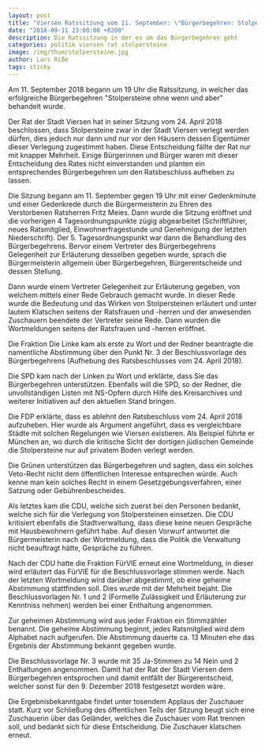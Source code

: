 ```yaml
---
layout: post
title: "Viersen Ratssitzung vom 11. September: \"Bürgerbegehren: Stolpersteine ohne wenn und aber\""
date: "2018-09-11 23:00:00 +0200"
description: Die Ratssitzung in der es um das Bürgerbegehren geht
categories: politik viersen rat stolpersteine
image: /img/thum/stolpersteine.jpg
author: Lars Riße
tags: sticky
---
```


Am 11. September 2018 begann um 19 Uhr die Ratssitzung, in welcher das erfolgreiche Bürgerbegehren "Stolpersteine ohne wenn und aber" behandelt wurde.

Der Rat der Stadt Viersen hat in seiner Sitzung vom 24. April 2018 beschlossen, dass Stolpersteine zwar in der Stadt Viersen verlegt werden dürfen, dies jedoch nur dann und nur vor den Häusern dessen Eigentümer dieser Verlegung zugestimmt haben. Diese Entscheidung fällte der Rat nur mit knapper Mehrheit. Einige Bürgerinnen und Bürger waren mit dieser Entscheidung des Rates nicht einverstanden und planten ein entsprechendes Bürgerbegehren um den Ratsbeschluss aufheben zu lassen.

Die Sitzung begann am 11. September gegen 19 Uhr mit einer Gedenkminute und einer Gedenkrede durch die Bürgermeisterin zu Ehren des Verstorbenen Ratsherren Fritz Meies. 
Dann wurde die Sitzung eröffnet und die vorherigen 4 Tagesordnungspunkte zügig abgearbeitet (Schriftführer, neues Ratsmitglied, Einwohnerfragestunde und Genehmigung der letzten Niederschrift). Der 5. Tagesordnungspunkt war dann die Behandlung des Bürgerbegehrens. Bervor einem Vertreter des Bürgerbegehrens Gelegenheit zur Erläuterung desselben gegeben wurde, sprach die Bürgermeisterin allgemein über Bürgerbegehren, Bürgerentscheide und dessen Stellung.

Dann wurde einem Vertreter Gelegenheit zur Erläuterung gegeben, von welchem mittels einer Rede Gebrauch gemacht wurde. In dieser Rede wurde die Bedeutung und das Wirken von Stolpersteinen erläutert und unter lautem Klatschen seitens der Ratsfrauen und -herren und der anwesenden Zuschauern beendete der Vertreter seine Rede. Dann wurden die Wortmeldungen seitens der Ratsfrauen und -herren eröffnet.

Die Fraktion Die Linke kam als erste zu Wort und der Redner beantragte die namentliche Abstimmung über den Punkt Nr. 3 der Beschlussvorlage des Bürgerbegehrens (Aufhebung des Ratsbeschlusses vom 24. April 2018).

Die SPD kam nach der Linken zu Wort und erklärte, dass Sie das Bürgerbegehren unterstützen. Ebenfalls will die SPD, so der Redner, die unvollständigen Listen mit NS-Opfern durch Hilfe des Kreisarchives und weiterer Initiativen auf den aktuellen Stand bringen.

Die FDP erklärte, dass es ablehnt den Ratsbeschluss vom 24. April 2018 aufzuheben. Hier wurde als Argument angeführt, dass es vergleichbare Städte mit solchen Regelungen wie Viersen existieren. Als Beispiel führte er München an, wo durch die kritische Sicht der dortigen jüdischen Gemeinde die Stolpersteine nur auf privatem Boden verlegt werden.

Die Grünen unterstützen das Bürgerbegehren und sagten, dass ein solches Veto-Recht nicht dem öffentlichen Interesse entsprechen würde. Auch kenne man kein solches Recht in einem Gesetzgebungsverfahren, einer Satzung oder Gebührenbescheides.

Als letztes kam die CDU, welche sich zuerst bei den Personen bedankt, welche sich für die Verlegung von Stolpersteinen einsetzen. Die CDU kritisiert ebenfalls die Stadtverwaltung, dass diese keine neuen Gespräche mit Hausbewohnern geführt habe. Auf diesen Vorwurf antwortet die Bürgermeisterin nach der Wortmeldung, dass die Politik die Verwaltung nicht beauftragt hätte, Gespräche zu führen.

Nach der CDU hatte die Fraktion FürVIE erneut eine Wortmeldung, in dieser wird erläutert das FürVIE für die Beschlussvorlage stimmen werde. Nach der letzten Wortmeldung wird darüber abgestimmt, ob eine geheime Abstimmung stattfinden soll. Dies wurde mit der Mehrheit bejaht. Die Beschlussvorlagen Nr. 1 und 2 (Formelle Zulässigkeit und Erläuterung zur Kenntniss nehmen) werden bei einer Enthaltung angenommen.

Zur geheimen Abstimmung wird aus jeder Fraktion ein Stimmzähler benannt. Die geheime Abstimmung beginnt, jedes Ratsmitglied wird dem Alphabet nach aufgerufen. Die Abstimmung dauerte ca. 13 Minuten ehe das Ergebnis der Abstimmung bekannt gegeben wurde.

Die Beschlussvorlage Nr. 3 wurde mit 35 Ja-Stimmen zu 14 Nein und 2 Enthaltungen angenommen. Damit hat der Rat der Stadt Viersen dem Bürgerbegehren entsprochen und damit entfällt der Bürgerentscheid, welcher sonst für den 9. Dezember 2018 festgesetzt worden wäre.

Die Ergebnisbekanntgabe findet unter tosendem Applaus der Zuschauer statt. Kurz vor Schließung des öffentlichen Teils der Sitzung beugt sich eine Zuschauerin über das Geländer, welches die Zuschauer vom Rat trennen soll, und bedankt sich für diese Entscheidung. Die Zuschauer klatschen erneut.